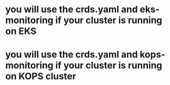 # you will use the crds.yaml and eks-monitoring if your cluster is running on EKS

# you will use the crds.yaml and kops-monitoring if your cluster is running on KOPS cluster